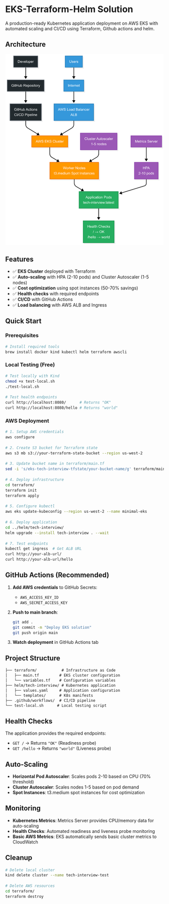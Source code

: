 
# EKS-Terraform-Helm Solution

A production-ready Kubernetes application deployment on AWS EKS with automated scaling and CI/CD using Terraform, Github actions and helm.

## Architecture

![Architecture Diagram](Architecture_Diagram.png)

## Features

- ✅ **EKS Cluster** deployed with Terraform
- ✅ **Auto-scaling** with HPA (2-10 pods) and Cluster Autoscaler (1-5 nodes)
- ✅ **Cost optimization** using spot instances (50-70% savings)
- ✅ **Health checks** with required endpoints
- ✅ **CI/CD** with GitHub Actions
- ✅ **Load balancing** with AWS ALB and Ingress

## Quick Start

### Prerequisites

```bash
# Install required tools
brew install docker kind kubectl helm terraform awscli
```

### Local Testing (Free)

```bash
# Test locally with Kind
chmod +x test-local.sh
./test-local.sh

# Test health endpoints
curl http://localhost:8080/      # Returns "OK"
curl http://localhost:8080/hello # Returns "world"
```

### AWS Deployment

```bash
# 1. Setup AWS credentials
aws configure

# 2. Create S3 bucket for Terraform state
aws s3 mb s3://your-terraform-state-bucket --region us-west-2

# 3. Update bucket name in terraform/main.tf
sed -i 's/eks-tech-interview-tfstate/your-bucket-name/g' terraform/main.tf

# 4. Deploy infrastructure
cd terraform/
terraform init
terraform apply

# 5. Configure kubectl
aws eks update-kubeconfig --region us-west-2 --name minimal-eks

# 6. Deploy application
cd ../helm/tech-interview/
helm upgrade --install tech-interview . --wait

# 7. Test endpoints
kubectl get ingress  # Get ALB URL
curl http://your-alb-url/
curl http://your-alb-url/hello
```

## GitHub Actions (Recommended)

1. **Add AWS credentials** to GitHub Secrets:
   - `AWS_ACCESS_KEY_ID`
   - `AWS_SECRET_ACCESS_KEY`

2. **Push to main branch**:
   ```bash
   git add .
   git commit -m "Deploy EKS solution"
   git push origin main
   ```

3. **Watch deployment** in GitHub Actions tab

## Project Structure

```
├── terraform/           # Infrastructure as Code
│   ├── main.tf         # EKS cluster configuration
│   └── variables.tf    # Configuration variables
├── helm/tech-interview/ # Kubernetes application
│   ├── values.yaml     # Application configuration
│   └── templates/      # K8s manifests
├── .github/workflows/  # CI/CD pipeline
└── test-local.sh      # Local testing script
```

## Health Checks

The application provides the required endpoints:

- `GET /` → Returns `"OK"` (Readiness probe)
- `GET /hello` → Returns `"world"` (Liveness probe)

## Auto-Scaling

- **Horizontal Pod Autoscaler**: Scales pods 2-10 based on CPU (70% threshold)
- **Cluster Autoscaler**: Scales nodes 1-5 based on pod demand
- **Spot Instances**: t3.medium spot instances for cost optimization

## Monitoring

- **Kubernetes Metrics**: Metrics Server provides CPU/memory data for auto-scaling
- **Health Checks**: Automated readiness and liveness probe monitoring
- **Basic AWS Metrics**: EKS automatically sends basic cluster metrics to CloudWatch

## Cleanup

```bash
# Delete local cluster
kind delete cluster --name tech-interview-test

# Delete AWS resources
cd terraform/
terraform destroy
```








